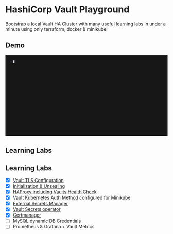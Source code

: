 # HashiCorp Vault Playground
Bootstrap a local Vault HA Cluster with many useful learning labs in under a minute using only terraform, docker & minikube!

## Demo
![demo](./assets/demo.gif)

## Learning Labs
## Learning Labs
* [x] [Vault TLS Configuration](https://falcosuessgott.github.io/hashicorp-vault-playground/vault/#tls)
* [x] [Initialization & Unsealing](https://falcosuessgott.github.io/hashicorp-vault-playground/vault/)
* [x] [HAProxy including Vaults Health Check](https://falcosuessgott.github.io/hashicorp-vault-playground/haproxy/)
* [x] [Vault Kubernetes Auth Method](https://falcosuessgott.github.io/hashicorp-vault-playground/minikube/) configured for Minikube
* [x] [External Secrets Manager](https://falcosuessgott.github.io/hashicorp-vault-playground/esm/)
* [x] [Vault Secrets operator](https://falcosuessgott.github.io/hashicorp-vault-playground/vso/)
* [x] [Certmanager](https://falcosuessgott.github.io/hashicorp-vault-playground/cm/)
* [ ] MySQL dynamic DB Credentials
* [ ] Prometheus & Grafana + Vault Metrics
